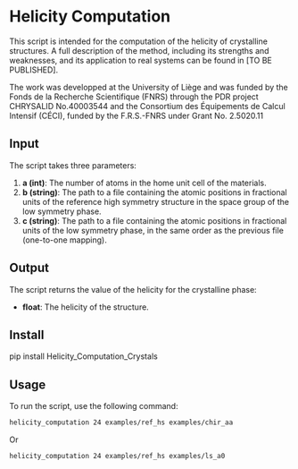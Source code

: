 # Helicity Computation

This script is intended for the computation of the helicity of crystalline structures. A full description of the method, including its strengths and weaknesses, and its application to real systems can be found in [TO BE PUBLISHED].

The work was developped at the University of Liège and was funded by the Fonds de la Recherche Scientifique (FNRS) through the PDR project CHRYSALID No.40003544 and the Consortium des Équipements de Calcul Intensif (CÉCI), funded by the F.R.S.-FNRS under Grant No. 2.5020.11
## Input

The script takes three parameters:

1. **a (int)**: The number of atoms in the home unit cell of the materials.
2. **b (string)**: The path to a file containing the atomic positions in fractional units of the reference high symmetry structure in the space group of the low symmetry phase.
3. **c (string)**: The path to a file containing the atomic positions in fractional units of the low symmetry phase, in the same order as the previous file (one-to-one mapping).

## Output

The script returns the value of the helicity for the crystalline phase:

- **float**: The helicity of the structure.

## Install

pip install Helicity_Computation_Crystals

## Usage

To run the script, use the following command:

```bash
helicity_computation 24 examples/ref_hs examples/chir_aa
```

Or

```bash
helicity_computation 24 examples/ref_hs examples/ls_a0
```
